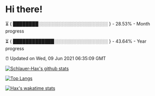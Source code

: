 # Hi there!

⏳ { ████████░░░░░░░░░░░░░░░░░░░░░░ } - 28.53% - Month progress

⏳ { █████████████░░░░░░░░░░░░░░░░░ } - 43.64% - Year progress

⏰ Updated on Wed, 09 Jun 2021 06:35:09 GMT


[![Schlauer-Hax's github stats](https://github-readme-stats.vercel.app/api?username=Schlauer-Hax&show_icons=true&theme=dark&count_private=true)](https://github.com/Schlauer-Hax)


[![Top Langs](https://github-readme-stats.vercel.app/api/top-langs/?username=Schlauer-Hax&layout=compact&theme=dark)](https://github.com/Schlauer-Hax?tab=repositories)


[![Hax's wakatime stats](https://github-readme-stats.vercel.app/api/wakatime?username=Hax&theme=dark)](https://wakatime.com/@Hax)

